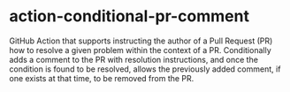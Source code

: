# action-conditional-pr-comment
GitHub Action that supports instructing the author of a Pull Request (PR) how to resolve a given problem within the context of a PR. Conditionally adds a comment to the PR with resolution instructions, and once the condition is found to be resolved, allows the previously added comment, if one exists at that time, to be removed from the PR.
